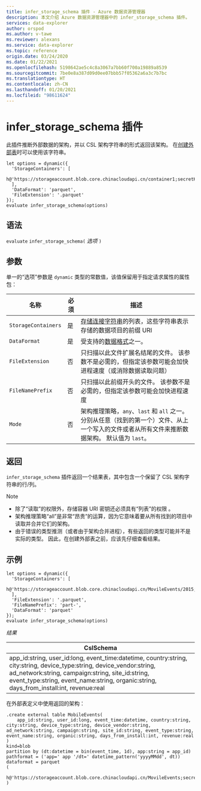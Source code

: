 ```yaml
---
title: infer_storage_schema 插件 - Azure 数据资源管理器
description: 本文介绍 Azure 数据资源管理器中的 infer_storage_schema 插件。
services: data-explorer
author: orspod
ms.author: v-tawe
ms.reviewer: alexans
ms.service: data-explorer
ms.topic: reference
origin.date: 03/24/2020
ms.date: 01/22/2021
ms.openlocfilehash: 5198642ae5c4c8a3067a7bb60f700a19889a8539
ms.sourcegitcommit: 7be0e8a387d09d0ee07bbb57f05362a6a3c7b7bc
ms.translationtype: HT
ms.contentlocale: zh-CN
ms.lasthandoff: 01/20/2021
ms.locfileid: "98611624"
---
```

# <a name="infer_storage_schema-plugin"></a>infer_storage_schema 插件

此插件推断外部数据的架构，并以 CSL 架构字符串的形式返回该架构。 在[创建外部表](../management/external-tables-azurestorage-azuredatalake.md#create-or-alter-external-table)时可以使用该字符串。

```kusto
let options = dynamic({
  'StorageContainers': [
    h@'https://storageaccount.blob.core.chinacloudapi.cn/container1;secretKey'
  ],
  'DataFormat': 'parquet',
  'FileExtension': '.parquet'
});
evaluate infer_storage_schema(options)
```

## <a name="syntax"></a>语法

`evaluate` `infer_storage_schema(` *选项* `)`

## <a name="arguments"></a>参数

单一的“选项”参数是 `dynamic` 类型的常数值，该值保留用于指定请求属性的属性包：

|名称                    |必须|描述|
|------------------------|--------|-----------|
|`StorageContainers`|是|[存储连接字符串](../api/connection-strings/storage.md)的列表，这些字符串表示存储的数据项目的前缀 URI|
|`DataFormat`|是|受支持的[数据格式](../../ingestion-supported-formats.md)之一。|
|`FileExtension`|否|只扫描以此文件扩展名结尾的文件。 该参数不是必需的，但指定该参数可能会加快进程速度（或消除数据读取问题）|
|`FileNamePrefix`|否|只扫描以此前缀开头的文件。 该参数不是必需的，但指定该参数可能会加快进程速度|
|`Mode`|否|架构推理策略，`any`、`last` 和 `all` 之一。 分别从任意（找到的第一个）文件、从上一个写入的文件或者从所有文件来推断数据架构。 默认值为 `last`。|

## <a name="returns"></a>返回

`infer_storage_schema` 插件返回一个结果表，其中包含一个保留了 CSL 架构字符串的行/列。

> [!NOTE]
> * 除了“读取”的权限外，存储容器 URI 密钥还必须具有“列表”的权限 。
> * 架构推理策略“all”是非常“昂贵”的运算，因为它意味着要从所有找到的项目中读取并合并它们的架构。
> * 由于错误的类型推测（或者由于架构合并进程），有些返回的类型可能并不是实际的类型。 因此，在创建外部表之前，应该先仔细查看结果。

## <a name="example"></a>示例

```kusto
let options = dynamic({
  'StorageContainers': [
    h@'https://storageaccount.blob.core.chinacloudapi.cn/MovileEvents/2015;secretKey'
  ],
  'FileExtension': '.parquet',
  'FileNamePrefix': 'part-',
  'DataFormat': 'parquet'
});
evaluate infer_storage_schema(options)
```

*结果*

|CslSchema|
|---|
|app_id:string, user_id:long, event_time:datetime, country:string, city:string, device_type:string, device_vendor:string, ad_network:string, campaign:string, site_id:string, event_type:string, event_name:string, organic:string, days_from_install:int, revenue:real|

在外部表定义中使用返回的架构：

```kusto
.create external table MobileEvents(
    app_id:string, user_id:long, event_time:datetime, country:string, city:string, device_type:string, device_vendor:string, ad_network:string, campaign:string, site_id:string, event_type:string, event_name:string, organic:string, days_from_install:int, revenue:real
)
kind=blob
partition by (dt:datetime = bin(event_time, 1d), app:string = app_id)
pathformat = ('app=' app '/dt=' datetime_pattern('yyyyMMdd', dt))
dataformat = parquet
(
    h@'https://storageaccount.blob.core.chinacloudapi.cn/MovileEvents;secretKey'
)
```